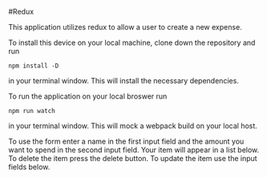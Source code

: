 #Redux

This application utilizes redux to allow a user to create a new expense.

To install this device on your local machine, clone down the repository and run 
```
npm install -D
```
in your terminal window. This will install the necessary dependencies. 

To run the application on your local broswer run 
```
npm run watch
```
in your terminal window. This will mock a webpack build on your local host.

To use the form enter a name in the first input field and the amount you want to spend in the second input field. Your item will appear in a list below. To delete the item press the delete button. To update the item use the input fields below. 